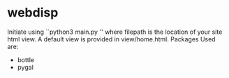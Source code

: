# webdisp
Initiate using ``python3 main.py <filepath>'' where filepath is the location of your site html view. A default view is provided in view/home.html.
Packages Used are:
- bottle
- pygal
